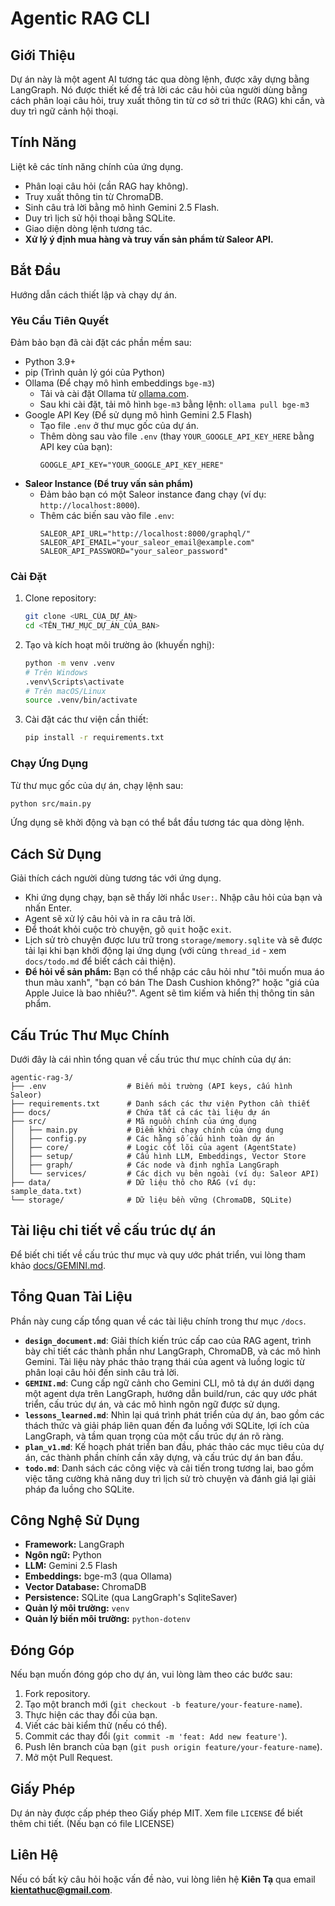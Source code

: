 # Agentic RAG CLI

## Giới Thiệu
Dự án này là một agent AI tương tác qua dòng lệnh, được xây dựng bằng LangGraph. Nó được thiết kế để trả lời các câu hỏi của người dùng bằng cách phân loại câu hỏi, truy xuất thông tin từ cơ sở tri thức (RAG) khi cần, và duy trì ngữ cảnh hội thoại.

## Tính Năng
Liệt kê các tính năng chính của ứng dụng.

*   Phân loại câu hỏi (cần RAG hay không).
*   Truy xuất thông tin từ ChromaDB.
*   Sinh câu trả lời bằng mô hình Gemini 2.5 Flash.
*   Duy trì lịch sử hội thoại bằng SQLite.
*   Giao diện dòng lệnh tương tác.
*   **Xử lý ý định mua hàng và truy vấn sản phẩm từ Saleor API.**

## Bắt Đầu
Hướng dẫn cách thiết lập và chạy dự án.

### Yêu Cầu Tiên Quyết
Đảm bảo bạn đã cài đặt các phần mềm sau:

*   Python 3.9+
*   pip (Trình quản lý gói của Python)
*   Ollama (Để chạy mô hình embeddings `bge-m3`)
    *   Tải và cài đặt Ollama từ [ollama.com](https://ollama.com).
    *   Sau khi cài đặt, tải mô hình `bge-m3` bằng lệnh: `ollama pull bge-m3`
*   Google API Key (Để sử dụng mô hình Gemini 2.5 Flash)
    *   Tạo file `.env` ở thư mục gốc của dự án.
    *   Thêm dòng sau vào file `.env` (thay `YOUR_GOOGLE_API_KEY_HERE` bằng API key của bạn):
        ```
        GOOGLE_API_KEY="YOUR_GOOGLE_API_KEY_HERE"
        ```
*   **Saleor Instance (Để truy vấn sản phẩm)**
    *   Đảm bảo bạn có một Saleor instance đang chạy (ví dụ: `http://localhost:8000`).
    *   Thêm các biến sau vào file `.env`:
        ```
        SALEOR_API_URL="http://localhost:8000/graphql/"
        SALEOR_API_EMAIL="your_saleor_email@example.com"
        SALEOR_API_PASSWORD="your_saleor_password"
        ```

### Cài Đặt
1.  Clone repository:
    ```bash
    git clone <URL_CỦA_DỰ_ÁN>
    cd <TÊN_THƯ_MỤC_DỰ_ÁN_CỦA_BẠN>
    ```
2.  Tạo và kích hoạt môi trường ảo (khuyến nghị):
    ```bash
    python -m venv .venv
    # Trên Windows
    .venv\Scripts\activate
    # Trên macOS/Linux
    source .venv/bin/activate
    ```
3.  Cài đặt các thư viện cần thiết:
    ```bash
    pip install -r requirements.txt
    ```

### Chạy Ứng Dụng
Từ thư mục gốc của dự án, chạy lệnh sau:
```bash
python src/main.py
```
Ứng dụng sẽ khởi động và bạn có thể bắt đầu tương tác qua dòng lệnh.

## Cách Sử Dụng
Giải thích cách người dùng tương tác với ứng dụng.

*   Khi ứng dụng chạy, bạn sẽ thấy lời nhắc `User:`. Nhập câu hỏi của bạn và nhấn Enter.
*   Agent sẽ xử lý câu hỏi và in ra câu trả lời.
*   Để thoát khỏi cuộc trò chuyện, gõ `quit` hoặc `exit`.
*   Lịch sử trò chuyện được lưu trữ trong `storage/memory.sqlite` và sẽ được tải lại khi bạn khởi động lại ứng dụng (với cùng `thread_id` - xem `docs/todo.md` để biết cách cải thiện).
*   **Để hỏi về sản phẩm:** Bạn có thể nhập các câu hỏi như "tôi muốn mua áo thun màu xanh", "bạn có bán The Dash Cushion không?" hoặc "giá của Apple Juice là bao nhiêu?". Agent sẽ tìm kiếm và hiển thị thông tin sản phẩm.

## Cấu Trúc Thư Mục Chính
Dưới đây là cái nhìn tổng quan về cấu trúc thư mục chính của dự án:

```
agentic-rag-3/
├── .env                  # Biến môi trường (API keys, cấu hình Saleor)
├── requirements.txt      # Danh sách các thư viện Python cần thiết
├── docs/                 # Chứa tất cả các tài liệu dự án
├── src/                  # Mã nguồn chính của ứng dụng
│   ├── main.py           # Điểm khởi chạy chính của ứng dụng
│   ├── config.py         # Các hằng số cấu hình toàn dự án
│   ├── core/             # Logic cốt lõi của agent (AgentState)
│   ├── setup/            # Cấu hình LLM, Embeddings, Vector Store
│   ├── graph/            # Các node và định nghĩa LangGraph
│   └── services/         # Các dịch vụ bên ngoài (ví dụ: Saleor API)
├── data/                 # Dữ liệu thô cho RAG (ví dụ: sample_data.txt)
└── storage/              # Dữ liệu bền vững (ChromaDB, SQLite)
```

## Tài liệu chi tiết về cấu trúc dự án
Để biết chi tiết về cấu trúc thư mục và quy ước phát triển, vui lòng tham khảo [docs/GEMINI.md](docs/GEMINI.md).

## Tổng Quan Tài Liệu
Phần này cung cấp tổng quan về các tài liệu chính trong thư mục `/docs`.

*   **`design_document.md`**: Giải thích kiến trúc cấp cao của RAG agent, trình bày chi tiết các thành phần như LangGraph, ChromaDB, và các mô hình Gemini. Tài liệu này phác thảo trạng thái của agent và luồng logic từ phân loại câu hỏi đến sinh câu trả lời.
*   **`GEMINI.md`**: Cung cấp ngữ cảnh cho Gemini CLI, mô tả dự án dưới dạng một agent dựa trên LangGraph, hướng dẫn build/run, các quy ước phát triển, cấu trúc dự án, và các mô hình ngôn ngữ được sử dụng.
*   **`lessons_learned.md`**: Nhìn lại quá trình phát triển của dự án, bao gồm các thách thức và giải pháp liên quan đến đa luồng với SQLite, lợi ích của LangGraph, và tầm quan trọng của một cấu trúc dự án rõ ràng.
*   **`plan_v1.md`**: Kế hoạch phát triển ban đầu, phác thảo các mục tiêu của dự án, các thành phần chính cần xây dựng, và cấu trúc dự án ban đầu.
*   **`todo.md`**: Danh sách các công việc và cải tiến trong tương lai, bao gồm việc tăng cường khả năng duy trì lịch sử trò chuyện và đánh giá lại giải pháp đa luồng cho SQLite.

## Công Nghệ Sử Dụng
*   **Framework:** LangGraph
*   **Ngôn ngữ:** Python
*   **LLM:** Gemini 2.5 Flash
*   **Embeddings:** bge-m3 (qua Ollama)
*   **Vector Database:** ChromaDB
*   **Persistence:** SQLite (qua LangGraph's SqliteSaver)
*   **Quản lý môi trường:** `venv`
*   **Quản lý biến môi trường:** `python-dotenv`

## Đóng Góp
Nếu bạn muốn đóng góp cho dự án, vui lòng làm theo các bước sau:

1.  Fork repository.
2.  Tạo một branch mới (`git checkout -b feature/your-feature-name`).
3.  Thực hiện các thay đổi của bạn.
4.  Viết các bài kiểm thử (nếu có thể).
5.  Commit các thay đổi (`git commit -m 'feat: Add new feature'`).
6.  Push lên branch của bạn (`git push origin feature/your-feature-name`).
7.  Mở một Pull Request.

## Giấy Phép
Dự án này được cấp phép theo Giấy phép MIT. Xem file `LICENSE` để biết thêm chi tiết. (Nếu bạn có file LICENSE)

## Liên Hệ
Nếu có bất kỳ câu hỏi hoặc vấn đề nào, vui lòng liên hệ **Kiên Tạ** qua email **kientathuc@gmail.com**.
